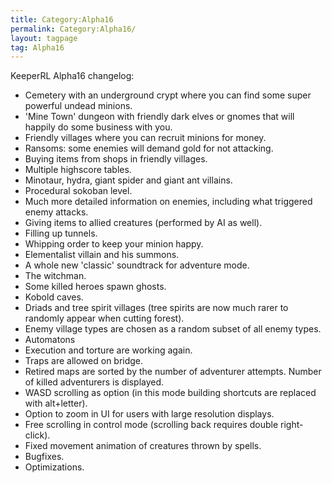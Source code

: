 ```yaml
---
title: Category:Alpha16
permalink: Category:Alpha16/
layout: tagpage
tag: Alpha16
---
```


KeeperRL Alpha16 changelog:

-   Cemetery with an underground crypt where you can find some super
    powerful undead minions.
-   'Mine Town' dungeon with friendly dark elves or gnomes that will
    happily do some business with you.
-   Friendly villages where you can recruit minions for money.
-   Ransoms: some enemies will demand gold for not attacking.
-   Buying items from shops in friendly villages.
-   Multiple highscore tables.
-   Minotaur, hydra, giant spider and giant ant villains.
-   Procedural sokoban level.
-   Much more detailed information on enemies, including what triggered
    enemy attacks.
-   Giving items to allied creatures (performed by AI as well).
-   Filling up tunnels.
-   Whipping order to keep your minion happy.
-   Elementalist villain and his summons.
-   A whole new 'classic' soundtrack for adventure mode.
-   The witchman.
-   Some killed heroes spawn ghosts.
-   Kobold caves.
-   Driads and tree spirit villages (tree spirits are now much rarer to
    randomly appear when cutting forest).
-   Enemy village types are chosen as a random subset of all enemy
    types.
-   Automatons
-   Execution and torture are working again.
-   Traps are allowed on bridge.
-   Retired maps are sorted by the number of adventurer attempts. Number
    of killed adventurers is displayed.
-   WASD scrolling as option (in this mode building shortcuts are
    replaced with alt+letter).
-   Option to zoom in UI for users with large resolution displays.
-   Free scrolling in control mode (scrolling back requires double
    right-click).
-   Fixed movement animation of creatures thrown by spells.
-   Bugfixes.
-   Optimizations.


